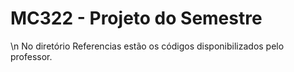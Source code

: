 # MC322 - Projeto do Semestre
\n
No diretório Referencias estão os códigos disponibilizados pelo professor.
